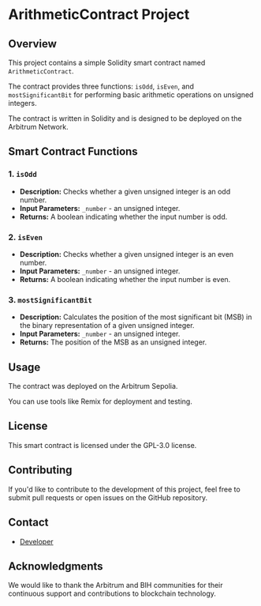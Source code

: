 # ArithmeticContract Project

## Overview

This project contains a simple Solidity smart contract named `ArithmeticContract`. 

The contract provides three functions: `isOdd`, `isEven`, and `mostSignificantBit` for performing basic arithmetic operations on unsigned integers.

The contract is written in Solidity and is designed to be deployed on the Arbitrum Network.

## Smart Contract Functions

### 1. `isOdd`

- **Description:** Checks whether a given unsigned integer is an odd number.
- **Input Parameters:** `_number` - an unsigned integer.
- **Returns:** A boolean indicating whether the input number is odd.

### 2. `isEven`

- **Description:** Checks whether a given unsigned integer is an even number.
- **Input Parameters:** `_number` - an unsigned integer.
- **Returns:** A boolean indicating whether the input number is even.

### 3. `mostSignificantBit`

- **Description:** Calculates the position of the most significant bit (MSB) in the binary representation of a given unsigned integer.
- **Input Parameters:** `_number` - an unsigned integer.
- **Returns:** The position of the MSB as an unsigned integer.

## Usage

The contract was deployed on the Arbitrum Sepolia.

You can use tools like Remix for deployment and testing. 

## License

This smart contract is licensed under the GPL-3.0 license.

## Contributing

If you'd like to contribute to the development of this project, feel free to submit pull requests or open issues on the GitHub repository.

## Contact

- [Developer](mailto:daslaw26@gmail.com)

## Acknowledgments

We would like to thank the Arbitrum and BIH communities for their continuous support and contributions to blockchain technology.
